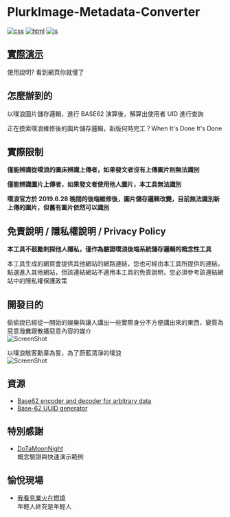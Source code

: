 # PlurkImage-Metadata-Converter
  
[![css](https://github.takahashi65.info/lib_badge/uses-css.svg)](https://www.w3.org/Style/CSS/) 
[![html](https://github.takahashi65.info/lib_badge/uses-html.svg)](https://html.spec.whatwg.org/)
[![js](https://github.takahashi65.info/lib_badge/uses-js.svg)](https://www.javascript.com/)
  
## [實際演示](https://takahashi65.info/plurk/anonymous_probe.html)
使用說明? 看到網頁你就懂了
  
## 怎麼辦到的
以噗浪圖片儲存邏輯，進行 BASE62 演算後，解算出使用者 UID 進行查詢  
  
正在摸索噗浪維修後的圖片儲存邏輯，新版何時完工？When It's Done It's Done  

## 實際限制
**僅能辨識從噗浪的圖床辨識上傳者，如果發文者沒有上傳圖片則無法識別**  

**僅能辨識圖片上傳者，如果發文者使用他人圖片，本工具無法識別**  

**噗浪官方於 2019.6.28 晚間的後端維修後，圖片儲存邏輯改變，目前無法識別新上傳的圖片，但舊有圖片依然可以識別**  
  
## 免責說明 / 隱私權說明 / Privacy Policy
**本工具不鼓勵刺探他人隱私，僅作為驗證噗浪後端系統儲存邏輯的概念性工具**  
  
本工具生成的網頁會提供其他網站的網路連結，您也可經由本工具所提供的連結，點選進入其他網站，但該連結網站不適用本工具的免責說明，您必須參考該連結網站中的隱私權保護政策

## 開發目的  
偷偷說已經從一開始的娛樂與讓人講出一些實際身分不方便講出來的東西，變質為惡意潑糞跟散播惡意內容的媒介  
![ScreenShot](https://github.takahashi65.info/lib_img/github_this_is_fine.png)  

以噗浪駭客勳章為誓，為了蔚藍清淨的噗浪  
![ScreenShot](https://github.takahashi65.info/lib_img/github_Plurk_icon.png)  

## 資源
- [Base62 encoder and decoder for arbitrary data](https://github.com/tuupola/base62)  
- [Base-62 UUID generator](https://github.com/shanehughes3/uuid62) 

## 特別感謝
- [DoTaMoonNight](https://www.plurk.com/DoTaMoonNight)   
概念驗證與快速演示範例

## 愉悅現場
- [我看見業火在燃燒](https://www.plurk.com/p/mty8zp)  
年輕人終究是年輕人